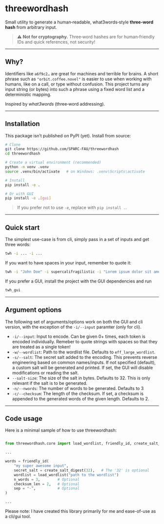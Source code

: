 # threewordhash

Small utility to generate a human‑readable, what3words‑style **three‑word hash** from arbitrary input.

> ⚠️ **Not for cryptography.** Three‑word hashes are for human‑friendly IDs and quick references, not security!

---

## Why?

Identifiers like `a6f9c2…` are great for machines and terrible for brains. A short phrase such as `"orbit.coffee.novel"` is easier to use when working with humans, like on a call, or type without confusion. This project turns any input string (or bytes) into such a phrase using a fixed word list and a deterministic mapping.

Inspired by *what3words* (three‑word addressing).

---

## Installation

This package isn’t published on PyPI (yet). Install from source:

```bash
# Clone
git clone https://github.com/SPARC-FAU/threewordhash
cd threewordhash

# Create a virtual environment (recommended)
python -m venv .venv
source .venv/bin/activate   # on Windows: .venv\Scripts\activate

# Install
pip install -e .

# Or with GUI
pip install -e .[gui]
```

> If you prefer not to use `-e`, replace with `pip install .`.

---

## Quick start

The simplest use-case is from cli, simply pass in a set of inputs and get three words:
```bash
twh -i ... -i ...
```
If you want to have spaces in your input, remember to quote it:
```bash
twh -i "John Doe" -i supercalifragilistic -i "Lorem ipsum dolor sit amet"
```

If you prefer a GUI, install the project with the GUI dependencies and run
```bash
twh_gui
```

--- 

## Argument options
The following set of arguments/options work on both the GUI and cli version, with the exception of the `-i/--input` paramter (only for cli).

- `-i/--input`: Input to encode. Can be given 0+ times, each token is encoded individually. Remeber to quote strings with spaces so that they are treated as a single token!
- `-w/--wordlist`: Path to the wordlist file. Defaults to `eff_large_wordlist`.
- `-s/--salt`: The secret salt added to the encoding. This prevents reverse engineering based on common names/inputs. If not specified (default), a custom salt will be generated and printed. If set, the GUI will disable modifications or reading the salt.
- `--salt-size`: The size of the salt in bytes. Defaults to 32. This is only relevant if the salt is to be generated.
- `-n/--nwords`: The number of words to be generated. Defaults to 3
- `-c/--checksum`: The length of the checksum. If set, a checksum is appended to the generated words of the given length. Defaults to 2.

---

## Code usage
Here is a minimal sample of how to use threewordhash:
```python

from threewordhash.core import load_wordlist, friendly_id, create_salt_digest

...

words = friendly_id(
	"my super awesome input",
	secret_salt = create_salt_digest(32),	# The '32' is optional
	wordlist = load_wordlist("path to the wordlist")
	n_words = 3,		# Optional
	checksum_len = 2,	# Optional
	sep = "-",			# Optional
)

...
```

Please note: I have created this library primarily for me and ease-of-use as a cli/gui tool.